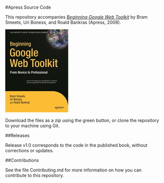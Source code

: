 #Apress Source Code

This repository accompanies [*Beginning Google Web Toolkit*](http://www.apress.com/9781430210313) by Bram Smeets, Uri Boness, and Roald Bankras (Apress, 2008).

![Cover image](9781430210313.jpg)

Download the files as a zip using the green button, or clone the repository to your machine using Git.

##Releases

Release v1.0 corresponds to the code in the published book, without corrections or updates.

##Contributions

See the file Contributing.md for more information on how you can contribute to this repository.
